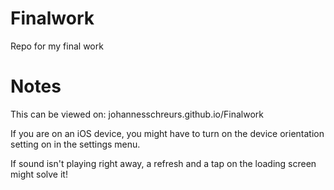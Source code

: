 # Finalwork
Repo for my final work

# Notes
This can be viewed on: johannesschreurs.github.io/Finalwork

If you are on an iOS device, you might have to turn on the device orientation setting on in the settings menu.

If sound isn't playing right away, a refresh and a tap on the loading screen might solve it!
